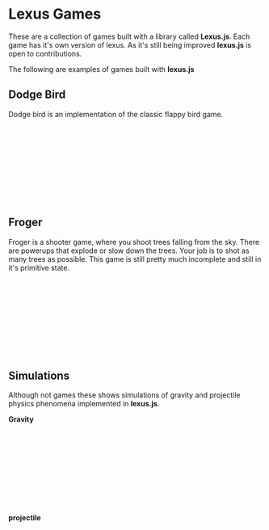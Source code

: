 # Lexus Games

These are a collection of games built with a library called **Lexus.js**. Each game has it's own version of lexus.
As it's still being improved **lexus.js** is open to contributions.

The following are examples of games built with **lexus.js**

## Dodge Bird

Dodge bird is an implementation of the classic flappy bird game.

<iframe src="" frameborder="0"></iframe>


## Froger 

Froger is a shooter game, where you shoot trees falling from the sky. There are powerups that explode or slow down the trees.
Your job is to shot as many trees as possible. This game is still pretty much incomplete and still in it's primitive state.

<iframe src="" frameborder="0"></iframe>

## Simulations

Although not games these shows simulations of gravity and projectile physics phenomena implemented in **lexus.js**.

**Gravity**
<iframe src="" frameborder="0"></iframe>

**projectile**
<iframe src="" frameborder="0"></iframe>


